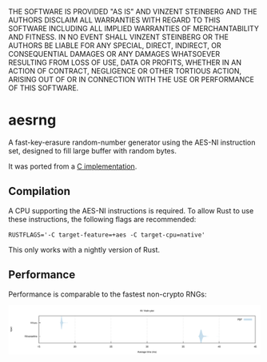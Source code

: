 THE SOFTWARE IS PROVIDED "AS IS" AND VINZENT STEINBERG AND THE AUTHORS DISCLAIM
ALL WARRANTIES WITH REGARD TO THIS SOFTWARE INCLUDING ALL IMPLIED WARRANTIES OF
MERCHANTABILITY AND FITNESS. IN NO EVENT SHALL VINZENT STEINBERG OR THE AUTHORS
BE LIABLE FOR ANY SPECIAL, DIRECT, INDIRECT, OR CONSEQUENTIAL DAMAGES OR ANY
DAMAGES WHATSOEVER RESULTING FROM LOSS OF USE, DATA OR PROFITS, WHETHER IN AN
ACTION OF CONTRACT, NEGLIGENCE OR OTHER TORTIOUS ACTION, ARISING OUT OF OR IN
CONNECTION WITH THE USE OR PERFORMANCE OF THIS SOFTWARE.


# aesrng

A fast-key-erasure random-number generator using the AES-NI instruction set,
designed to fill large buffer with random bytes.

It was ported from a [C implementation](https://github.com/jedisct1/aes-stream).


## Compilation

A CPU supporting the AES-NI instructions is required. To allow Rust to use these
instructions, the following flags are recommended:

```
RUSTFLAGS='-C target-feature=+aes -C target-cpu=native'
```

This only works with a nightly version of Rust.


## Performance

Performance is comparable to the fastest non-crypto RNGs:

![](violin.svg)
